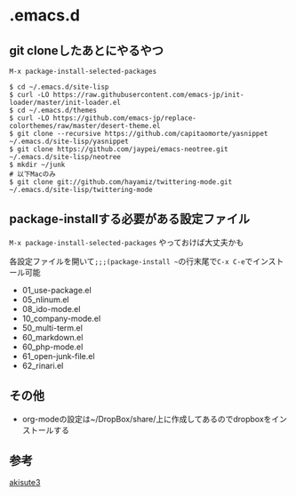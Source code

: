 # .emacs.d
## git cloneしたあとにやるやつ
```M-x package-install-selected-packages```

    $ cd ~/.emacs.d/site-lisp
    $ curl -LO https://raw.githubusercontent.com/emacs-jp/init-loader/master/init-loader.el
    $ cd ~/.emacs.d/themes
    $ curl -LO https://github.com/emacs-jp/replace-colorthemes/raw/master/desert-theme.el
    $ git clone --recursive https://github.com/capitaomorte/yasnippet ~/.emacs.d/site-lisp/yasnippet
    $ git clone https://github.com/jaypei/emacs-neotree.git ~/.emacs.d/site-lisp/neotree
    $ mkdir ~/junk
    # 以下Macのみ
    $ git clone git://github.com/hayamiz/twittering-mode.git ~/.emacs.d/site-lisp/twittering-mode

## package-installする必要がある設定ファイル
``` M-x package-install-selected-packages ``` やっておけば大丈夫かも

各設定ファイルを開いて`;;;(package-install ~`の行末尾で`C-x C-e`でインストール可能

- 01_use-package.el
- 05_nlinum.el
- 08_ido-mode.el
- 10_company-mode.el
- 50_multi-term.el
- 60_markdown.el
- 60_php-mode.el
- 61_open-junk-file.el
- 62_rinari.el

## その他

- org-modeの設定は~/DropBox/share/上に作成してあるのでdropboxをインストールする

## 参考
[akisute3](https://github.com/akisute3/dotfiles/tree/master/.emacs.d)

